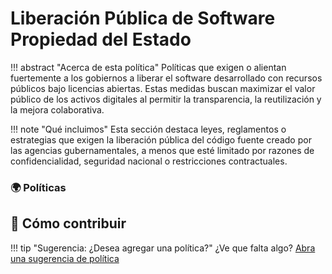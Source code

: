 # Liberación Pública de Software Propiedad del Estado

!!! abstract "Acerca de esta política"
	Políticas que exigen o alientan fuertemente a los gobiernos a liberar el software desarrollado con recursos públicos bajo licencias abiertas. Estas medidas buscan maximizar el valor público de los activos digitales al permitir la transparencia, la reutilización y la mejora colaborativa.

!!! note "Qué incluimos"
	Esta sección destaca leyes, reglamentos o estrategias que exigen la liberación pública del código fuente creado por las agencias gubernamentales, a menos que esté limitado por razones de confidencialidad, seguridad nacional o restricciones contractuales.

      
### 🌍 Políticas

## 🤝 Cómo contribuir

!!! tip "Sugerencia: ¿Desea agregar una política?"
 	 ¿Ve que falta algo? [Abra una sugerencia de política](https://github.com/EL-BID/OSS_policies/issues/new?template=policy-suggestion.yml)